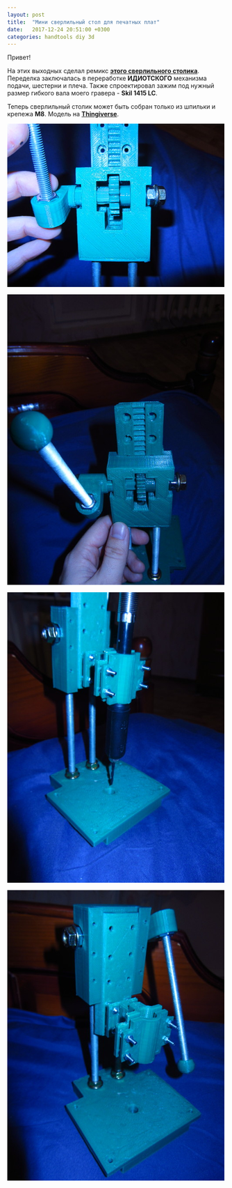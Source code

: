 ```yaml
---
layout: post
title:  "Мини сверлильный стол для печатных плат"
date:   2017-12-24 20:51:00 +0300
categories: handtools diy 3d 
---
```

Привет!

На этих выходных сделал ремикс [**этого сверлильного столика**](https://www.thingiverse.com/thing:1321142). Переделка заключалась в переработке **ИДИОТСКОГО** механизма подачи, шестерни и плеча. Также спроектировал зажим под нужный размер гибкого вала моего гравера - **Skil 1415 LC**. 

Теперь сверлильный столик может быть собран только из шпильки и крепежа **M8**. Модель на [**Thingiverse**](https://www.thingiverse.com/thing:2729941).
 
![Вид сзади](/images/tumblr_inline_p1h844DmGQ1td8cty_500.jpg)

![Вид сверху](/images/tumblr_inline_p1h83wqc5Z1td8cty_500.jpg)

![Вид спереди](/images/tumblr_inline_p1h841Jfbf1td8cty_500.jpg)

![Сверху сбоку](/images/tumblr_inline_p1h83uNZOk1td8cty_500.jpg)
